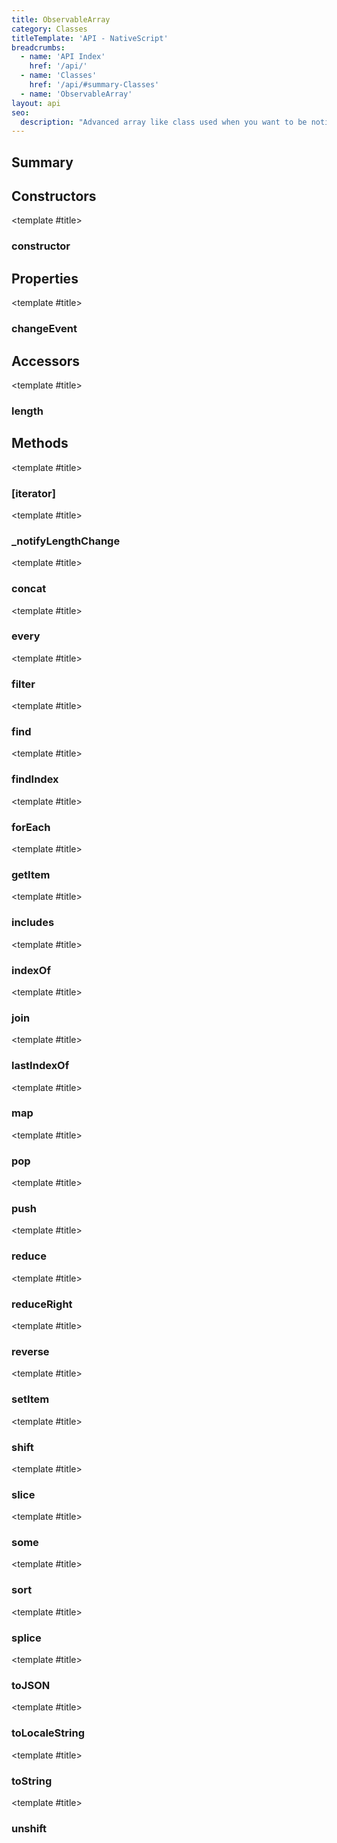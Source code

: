 ```yaml
---
title: ObservableArray
category: Classes
titleTemplate: 'API - NativeScript'
breadcrumbs:
  - name: 'API Index'
    href: '/api/'
  - name: 'Classes'
    href: '/api/#summary-Classes'
  - name: 'ObservableArray'
layout: api
seo:
  description: "Advanced array like class used when you want to be notified when a change occurs."
---
```


<!-- This page is auto generated, do not edit manually. -->
<!-- Run "yarn generate:api-docs" to regenerate -->

<script setup lang="ts">
  import { provide } from "vue";
  import API_DATA from "./ObservableArray.data.json";
  
  provide('API_DATA', API_DATA);
</script>

<APIRefHierarchy v-once />

<APIRefComment commentBase64="eyJibG9ja1RhZ3MiOltdLCJtb2RpZmllclRhZ3MiOnt9LCJzdW1tYXJ5IjpbeyJraW5kIjoidGV4dCIsInRleHQiOiJBZHZhbmNlZCBhcnJheSBsaWtlIGNsYXNzIHVzZWQgd2hlbiB5b3Ugd2FudCB0byBiZSBub3RpZmllZCB3aGVuIGEgY2hhbmdlIG9jY3Vycy4ifV19" v-once />

## <Heading ignore>Summary</Heading>

<APIRefSummary v-once />

## Constructors

<div class="">

<APIRef for="1163" v-once>

<template #title>

### constructor

</template>

</APIRef>

</div>

## Properties

<div class="isStatic">

<APIRef for="1121" v-once>

<template #title>

### changeEvent

</template>

</APIRef>

</div>

## Accessors

<div class="">

<APIRef for="1183" v-once>

<template #title>

### length

</template>

</APIRef>

</div>

## Methods

<div class="">

<APIRef for="1340" v-once>

<template #title>

### [iterator]

</template>

</APIRef>

</div>

<div class="">

<APIRef for="1204" v-once>

<template #title>

### _notifyLengthChange

</template>

</APIRef>

</div>

<div class="">

<APIRef for="1193" v-once>

<template #title>

### concat

</template>

</APIRef>

</div>

<div class="">

<APIRef for="1259" v-once>

<template #title>

### every

</template>

</APIRef>

</div>

<div class="">

<APIRef for="1296" v-once>

<template #title>

### filter

</template>

</APIRef>

</div>

<div class="">

<APIRef for="1229" v-once>

<template #title>

### find

</template>

</APIRef>

</div>

<div class="">

<APIRef for="1238" v-once>

<template #title>

### findIndex

</template>

</APIRef>

</div>

<div class="">

<APIRef for="1277" v-once>

<template #title>

### forEach

</template>

</APIRef>

</div>

<div class="">

<APIRef for="1176" v-once>

<template #title>

### getItem

</template>

</APIRef>

</div>

<div class="">

<APIRef for="1247" v-once>

<template #title>

### includes

</template>

</APIRef>

</div>

<div class="">

<APIRef for="1251" v-once>

<template #title>

### indexOf

</template>

</APIRef>

</div>

<div class="">

<APIRef for="1196" v-once>

<template #title>

### join

</template>

</APIRef>

</div>

<div class="">

<APIRef for="1255" v-once>

<template #title>

### lastIndexOf

</template>

</APIRef>

</div>

<div class="">

<APIRef for="1286" v-once>

<template #title>

### map

</template>

</APIRef>

</div>

<div class="">

<APIRef for="1199" v-once>

<template #title>

### pop

</template>

</APIRef>

</div>

<div class="">

<APIRef for="1201" v-once>

<template #title>

### push

</template>

</APIRef>

</div>

<div class="">

<APIRef for="1305" v-once>

<template #title>

### reduce

</template>

</APIRef>

</div>

<div class="">

<APIRef for="1315" v-once>

<template #title>

### reduceRight

</template>

</APIRef>

</div>

<div class="">

<APIRef for="1206" v-once>

<template #title>

### reverse

</template>

</APIRef>

</div>

<div class="">

<APIRef for="1179" v-once>

<template #title>

### setItem

</template>

</APIRef>

</div>

<div class="">

<APIRef for="1208" v-once>

<template #title>

### shift

</template>

</APIRef>

</div>

<div class="">

<APIRef for="1210" v-once>

<template #title>

### slice

</template>

</APIRef>

</div>

<div class="">

<APIRef for="1268" v-once>

<template #title>

### some

</template>

</APIRef>

</div>

<div class="">

<APIRef for="1214" v-once>

<template #title>

### sort

</template>

</APIRef>

</div>

<div class="">

<APIRef for="1221" v-once>

<template #title>

### splice

</template>

</APIRef>

</div>

<div class="">

<APIRef for="1187" v-once>

<template #title>

### toJSON

</template>

</APIRef>

</div>

<div class="">

<APIRef for="1191" v-once>

<template #title>

### toLocaleString

</template>

</APIRef>

</div>

<div class="">

<APIRef for="1189" v-once>

<template #title>

### toString

</template>

</APIRef>

</div>

<div class="">

<APIRef for="1226" v-once>

<template #title>

### unshift

</template>

</APIRef>

</div>
